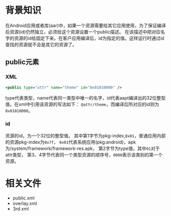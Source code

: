 # 背景知识
在Android应用或者库(aar)中，如果一个资源需要给其它应用使用，为了保证编译后资源(id)仍然独立，必须给这个资源设置一个public描述。
在该描述中把对应名字的资源的id给固定下来。在客户应用编译后，id为指定的值。这样运行时通过id查找的资源就不会是其它的资源了。

## public元素
### XML
```XML
<public type="attr" name="theme" id="0x01010000" />
```
type代表类型，name代表同一类型中唯一的名字，id代表aapt编译出的32位整型值。在xml中引用该资源的写法如下：
`@attr/theme`，而编译后所对应的id则为`0x01010000`。

### id
资源的id，为一个32位的整型值。
其中第1字节为pkg-index,`0x01`，普通应用内部的资源pkg-index为`0x7f`，
`0x01`代表系统应用(pkg:android)，apk为/system/framework/framework-res.apk，
第2字节为type值，其中`01`对于attr类型，
第3、4字节代表同一个类型资源的顺序号，`0000`表示该类别的第一个资源。

# 相关文件
+ public.xml
+ overlay.xml
+ 3rd.xml
